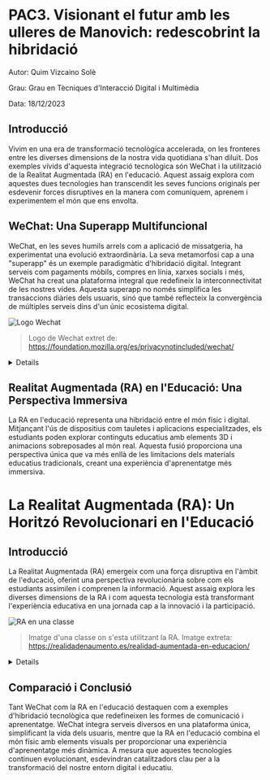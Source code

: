 # PAC3. Visionant el futur amb les ulleres de Manovich: redescobrint la hibridació
  Autor: Quim Vizcaino Solè

  Grau: Grau en Tècniques d'Interacció Digital i Multimèdia

  Data: 18/12/2023
  
## Introducció

Vivim en una era de transformació tecnològica accelerada, on les fronteres entre les diverses dimensions de la nostra vida quotidiana s'han diluït. Dos exemples vívids d'aquesta integració tecnològica són WeChat i la utilització de la Realitat Augmentada (RA) en l'educació. Aquest assaig explora com aquestes dues tecnologies han transcendit les seves funcions originals per esdevenir forces disruptives en la manera com comuniquem, aprenem i experimentem el món que ens envolta.

## WeChat: Una Superapp Multifuncional

WeChat, en les seves humils arrels com a aplicació de missatgeria, ha experimentat una evolució extraordinària. La seva metamorfosi cap a una "superapp" és un exemple paradigmàtic d'hibridació digital. Integrant serveis com pagaments mòbils, compres en línia, xarxes socials i més, WeChat ha creat una plataforma integral que redefineix la interconnectivitat de les nostres vides. Aquesta superapp no només simplifica les transaccions diàries dels usuaris, sinó que també reflecteix la convergència de múltiples serveis dins d'un únic ecosistema digital.

![Logo Wechat](https://assets.mofoprod.net/network/images/wechat.original.jpg)
> Logo de Wechat extret de: https://foundation.mozilla.org/es/privacynotincluded/wechat/

<details>
  
### Contextualització
WeChat, inicialment una aplicació de missatgeria, ha evolucionat fins a convertir-se en una "superapp" que incorpora funcionalitats diverses com pagaments mòbils, compres en línia, serveis de taxi i xarxes socials. Aquesta hibridació ha creat una plataforma integral que redefineix la manera com els usuaris xinesos gestionen les seves activitats diàries.

### Anàlisi
L'èxit de WeChat es basa en la integració d'una àmplia gamma de serveis en una sola plataforma. Des de les interaccions socials fins a la gestió financera, WeChat ofereix una solució tot en un que simplifica la vida dels usuaris i els ofereix una experiència completa a través d'una sola aplicació.

### Exemples concrets (Wechat Payment)
WeChat Pay permet als usuaris realitzar pagaments quotidians, des de factures fins a compres en línia, creant una experiència de consum fluida. Això demostra com WeChat ha hibridat amb èxit la comunicació i els serveis financers en una única plataforma.
![Wechat Payment](https://nuvei.com/wp-content/uploads/2021/02/wechat-1.png)
> Logo de Wechat Payment extret de: https://nuvei.com/es/apm/wechat_pay/
</details>



## Realitat Augmentada (RA) en l'Educació: Una Perspectiva Immersiva

La RA en l'educació representa una hibridació entre el món físic i digital. Mitjançant l'ús de dispositius com tauletes i aplicacions especialitzades, els estudiants poden explorar continguts educatius amb elements 3D i animacions sobreposades al món real. Aquesta fusió proporciona una perspectiva única que va més enllà de les limitacions dels materials educatius tradicionals, creant una experiència d'aprenentatge més immersiva.


# La Realitat Augmentada (RA): Un Horitzó Revolucionari en l'Educació

## Introducció

La Realitat Augmentada (RA) emergeix com una força disruptiva en l'àmbit de l'educació, oferint una perspectiva revolucionària sobre com els estudiants assimilen i comprenen la informació. Aquest assaig explora les diverses dimensions de la RA i com aquesta tecnologia està transformant l'experiència educativa en una jornada cap a la innovació i la participació.

![RA en una classe](https://realidadenaumento.es/wp-content/uploads/2021/12/RA-en-educacion.png)
>Imatge d'una classe on s'esta utilitzant la RA. Imatge extreta: https://realidadenaumento.es/realidad-aumentada-en-educacion/

<details>
  
## Les Bases de la Realitat Augmentada

La RA és una tecnologia que superposa elements virtuals al món real, mitjançant l'ús de dispositius com ara tauletes, telèfons intel·ligents o ulleres especialitzades. En l'àmbit educatiu, aquesta superposició crea una experiència visualment rica que pot anar des de models tridimensionals fins a informació addicional relacionada amb objectes físics, oferint una perspectiva pràctica i immersiva.

## Transformant la Forma d'Aprendre

La principal força de la RA en l'educació rau en la seva capacitat per transformar la manera com els estudiants assimilen informació. En lloc de limitar-se als llibres de text estàtics, la RA permet la creació d'entorns interactius i dinàmics. Imagina aprendre sobre l'anatomia humana amb models virtuals que es poden explorar en 3D o explorar la història antiga amb reconstruccions virtuals d'èpoques passades. Aquesta interactivitat fomenta l'engagement i la comprensió més profunda dels conceptes.

## Desenvolupant les Habilitats del Ségle XXI

La RA no només millora el procés d'aprenentatge, sinó que també contribueix al desenvolupament de les habilitats essencials per a l'èxit en el ségle XXI. Mitjançant la col·laboració en entorns de RA, els estudiants poden millorar habilitats com la resolució de problemes, la presa de decisions i la comunicació efectiva. Aquesta preparació per a la vida real és un aspecte crucial de la implementació de la RA en l'educació.

## El Futur de l'Educació Augmentat

A mesura que la tecnologia continua avançant, la RA representa només el començament d'una nova era educativa. Les possibilitats són infinites, des de visites virtuals a llocs històrics fins a simulacions pràctiques d'experiments científics. Amb la RA, l'educació es converteix en una experiència dinàmica i personalitzada, estenent els límits del que és possible en l'aprenentatge.
</details>


## Comparació i Conclusió

Tant WeChat com la RA en l'educació destaquen com a exemples d'hibridació tecnològica que redefineixen les formes de comunicació i aprenentatge. WeChat integra serveis diversos en una plataforma única, simplificant la vida dels usuaris, mentre que la RA en l'educació combina el món físic amb elements visuals per proporcionar una experiència d'aprenentatge més dinàmica. A mesura que aquestes tecnologies continuen evolucionant, esdevindran catalitzadors clau per a la transformació del nostre entorn digital i educatiu.

